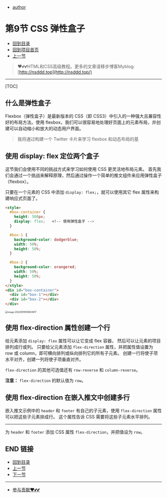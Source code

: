 + [author](https://github.com/3293172751)
# 第9节 CSS 弹性盒子
+ [回到目录](../README.md)
+ [回到项目首页](../../README.md)
+ [上一节](8.md)
> ❤️💕💕HTML和CSS高级教程。更多的文章请移步博客Myblog:[http://nsddd.top](http://nsddd.top/)
---
[TOC]

## 什么是弹性盒子

Flexbox（弹性盒子）是最新版本的 CSS（即 CSS3）中引入的一种强大且兼容性好的布局方法。使用 flexbox，我们可以很容易地处理好页面上的元素布局，并创建可以自动缩小和放大的动态用户界面。

> 我将通过构建一个 Twitter 卡片来学习 flexbox 和动态布局的基



## 使用 display: flex 定位两个盒子

这节我们会使用不同的挑战方式来学习如何使用 CSS 更灵活地布局元素。 首先我们会通过一个挑战来解释原理，然后通过操作一个简单的推文组件来应用弹性盒子（flexbox）。

只要在一个元素的 CSS 中添加 `display: flex;`，就可以使用其它 flex 属性来构建响应式页面了。

```html
<style>
  #box-container {
    height: 500px;
    display: flex;   <!-- 使用弹性盒子 -->
  }

  #box-1 {
    background-color: dodgerblue;
    width: 50%;
    height: 50%;
  }

  #box-2 {
    background-color: orangered;
    width: 50%;
    height: 50%;
  }
</style>
<div id="box-container">
  <div id="box-1"></div>
  <div id="box-2"></div>
</div>
```

<img src="https://sm.nsddd.top//typora/image-20220919100603617.png?mail:3293172751@qq.com" alt="image-20220919100603617" style="zoom:50%;" />



## 使用 flex-direction 属性创建一个行

给元素添加 `display: flex` 属性可以让它变成 flex 容器， 然后可以让元素的项目排列成行或列。 只要给父元素添加 `flex-direction` 属性，并把属性值设置为 row 或 column，即可横向排列或纵向排列它的所有子元素。 创建一行将使子项水平对齐，创建一列将使子项垂直对齐。

`flex-direction` 的其他可选值还有 `row-reverse` 和 `column-reverse`。

**注意：** `flex-direction` 的默认值为 `row`。



## 使用 flex-direction 在嵌入推文中创建多行

嵌入推文示例中的 `header` 和 `footer` 有自己的子元素，使用 `flex-direction` 属性可以把这些子元素排成行。 这个属性告诉 CSS 需要将这些子元素水平排列。

------

为 `header` 和 `footer` 添加 CSS 属性 `flex-direction`，并把值设为 `row`。





## END 链接

+ [回到目录](../README.md)
+ [上一节](8.md)
+ [下一节](10.md)
---
+ [参与贡献❤️💕💕](https://github.com/3293172751/CS_COURSE/blob/master/Git/git-contributor.md)
